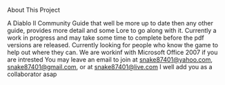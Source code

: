  About This Project

A Diablo II Community Guide that well be more up to date then any other guide, provides more detail and some Lore to go along with it.
Currently a work in progress and may take some time to complete before the pdf versions are released.
Currently looking for people who know the game to help out where they can.
We are workinf with Microsoft Office 2007 if you are intrested
You may leave an email to join at snake87401@yahoo.com, snake87401@gmail.com, or at snake87401@live.com
I well add you as a collaborator asap